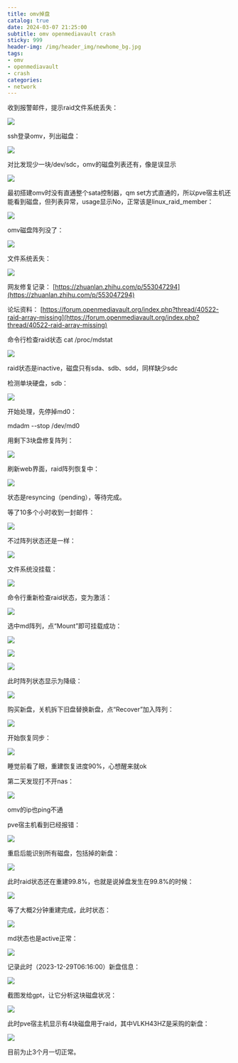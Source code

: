 ```yaml
---
title: omv掉盘
catalog: true
date: 2024-03-07 21:25:00
subtitle: omv openmediavault crash
sticky: 999
header-img: /img/header_img/newhome_bg.jpg
tags:
- omv
- openmediavault
- crash
categories:
- network
---
```


收到报警邮件，提示raid文件系统丢失：
  
![](email-warning.png)


ssh登录omv，列出磁盘：

![](list-disks.png)


对比发现少一块/dev/sdc，omv的磁盘列表还有，像是误显示

![](web-disks.png)


最初搭建omv时没有直通整个sata控制器，qm set方式直通的，所以pve宿主机还能看到磁盘，但列表异常，usage显示No，正常该是linux_raid_member：

![](pve-disks.png)


omv磁盘阵列没了：

![](lost-raid.png)


文件系统丢失：

![](missing-filesystem.png)

  
  
网友修复记录：
<ins>[https://zhuanlan.zhihu.com/p/553047294](https://zhuanlan.zhihu.com/p/553047294)</ins>


论坛资料：
<ins>[https://forum.openmediavault.org/index.php?thread/40522-raid-array-missing](https://forum.openmediavault.org/index.php?thread/40522-raid-array-missing)</ins>


命令行检查raid状态
cat /proc/mdstat

![](check-raid-status.png)

raid状态是inactive，磁盘只有sda、sdb、sdd，同样缺少sdc

检测单块硬盘，sdb：

![](check-one-disk.png)


开始处理，先停掉md0：

mdadm --stop /dev/md0

用剩下3块盘修复阵列：

![](rebuild-raid.png)


刷新web界面，raid阵列恢复中：

![](web-rebuild-raid.png)

状态是resyncing（pending），等待完成。


等了10多个小时收到一封邮件：

![](email-raid-degraded-event.png)


不过阵列状态还是一样：

![](rebuild-completed.png)


文件系统没挂载：

![](system-not-mounted.png)


命令行重新检查raid状态，变为激活：

![](raid-active.png)


选中md阵列，点“Mount”即可挂载成功：

![](mount-filesystem.png)

![](mount-success.png)

![](filesystem.png)


此时阵列状态显示为降级：

![](raid-degraded.png)


购买新盘，关机拆下旧盘替换新盘，点“Recover”加入阵列：

![](add-disk.png)


开始恢复同步：

![](recover.png)


睡觉前看了眼，重建恢复进度90%，心想醒来就ok

第二天发现打不开nas：

![](omv-not-working.png)

omv的ip也ping不通

pve宿主机看到已经报错：

![](omv-crash-again.png)


重启后能识别所有磁盘，包括掉的新盘：

![](new-disk.png)


此时raid状态还在重建99.8%，也就是说掉盘发生在99.8%的时候：

![](percent99.8.png)


等了大概2分钟重建完成，此时状态：

![](clean.png)


md状态也是active正常：

![](active.png)


记录此时（2023-12-29T06:16:00）新盘信息：

![](smart-info.png)


截图发给gpt，让它分析这块磁盘状况：

![](gpt-summary.png)


此时pve宿主机显示有4块磁盘用于raid，其中VLKH43HZ是采购的新盘：

![](review.png)


目前为止3个月一切正常。



